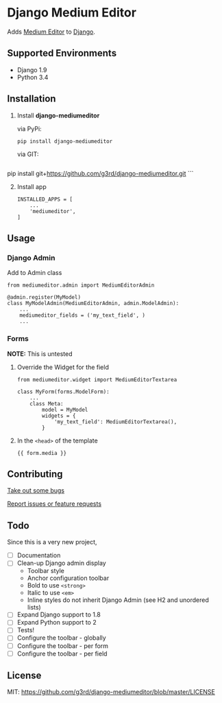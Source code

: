 # Django Medium Editor
Adds [Medium Editor](https://yabwe.github.io/medium-editor/) to [Django](https://www.djangoproject.com/).

## Supported Environments

* Django 1.9
* Python 3.4

## Installation

1. Install **django-mediumeditor**
    
    via PyPi:
    ```
    pip install django-mediumeditor
    ```
    via GIT:

    ``` 
pip install git+https://github.com/g3rd/django-mediumeditor.git
    ```

2. Install app
    ```
    INSTALLED_APPS = [
        ...
        'mediumeditor',
    ]
    ```

## Usage

### Django Admin

Add to Admin class

```
from mediumeditor.admin import MediumEditorAdmin

@admin.register(MyModel)
class MyModelAdmin(MediumEditorAdmin, admin.ModelAdmin):
    ...
    mediumeditor_fields = ('my_text_field', )
    ...
```

### Forms

**NOTE:** This is untested

1. Override the Widget for the field

    ```
    from mediumeditor.widget import MediumEditorTextarea
    
    class MyForm(forms.ModelForm):
        ...
        class Meta:
            model = MyModel
            widgets = {
                'my_text_field': MediumEditorTextarea(),
            }
    ```

2. In the ```<head>``` of the template
    ```
    {{ form.media }}
    ```

## Contributing

[Take out some bugs](https://github.com/g3rd/django-mediumeditor/issues)

[Report issues or feature requests](https://github.com/g3rd/django-mediumeditor/issues)

## Todo

Since this is a very new project, 

- [ ] Documentation
- [ ] Clean-up Django admin display
    - Toolbar style
    - Anchor configuration toolbar
    - Bold to use ```<strong>```
    - Italic to use ```<em>```
    - Inline styles do not inherit Django Admin (see H2 and unordered lists)
- [ ] Expand Django support to 1.8
- [ ] Expand Python support to 2
- [ ] Tests!
- [ ] Configure the toolbar - globally
- [ ] Configure the toolbar - per form
- [ ] Configure the toolbar - per field

## License
MIT: https://github.com/g3rd/django-mediumeditor/blob/master/LICENSE